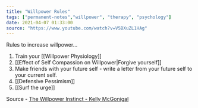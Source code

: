 ```yaml
---
title: "Willpower Rules"
tags: ["permanent-notes","willpower", "therapy", "psychology"]
date: 2021-04-07 01:33:00
source: "https://www.youtube.com/watch?v=V5BXuZL1HAg"
---
```


Rules to increase willpower...

1. Train your [[Willpower Physiology]]
2. [[Effect of Self Compassion on Willpower|Forgive yourself]]
3. Make friends with your future self - write a letter from your future self to your current self. 
4. [[Defensive Pessimism]]
5. [[Surf the urge]]

Source - [The Willpower Instinct - Kelly McGonigal](https://www.youtube.com/watch?v=V5BXuZL1HAg)